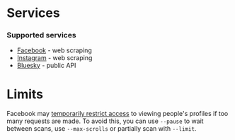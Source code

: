 # Services

### Supported services
- [Facebook](https://facebook.com) - web scraping
- [Instagram](https://instagram.com) - web scraping
- [Bluesky](https://bsky.app) - public API

# Limits
Facebook may [temporarily restrict access](https://www.facebook.com/help/177066345680802) to viewing people's profiles if too many requests are made. To avoid this, you can use `--pause` to wait between scans, use `--max-scrolls` or partially scan with `--limit`.
